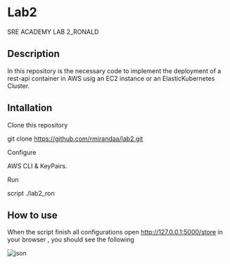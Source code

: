 # Lab2
SRE ACADEMY LAB 2_RONALD

## Description

In this repository is the necessary code to implement the deployment of a rest-api container  in AWS usig an EC2 instance or an ElasticKubernetes Cluster.

## Intallation

Clone this repository

git clone https://github.com/rmirandaa/lab2.git

Configure

AWS CLI & KeyPairs.

Run 

script ./lab2_ron

## How to use

When the script finish all configurations open http://127.0.0.1:5000/store in your browser , you should see the following

![json](/Users/ronmirandaarce/Documents/GitHub/sre-test/terraform_lab_2/output)

